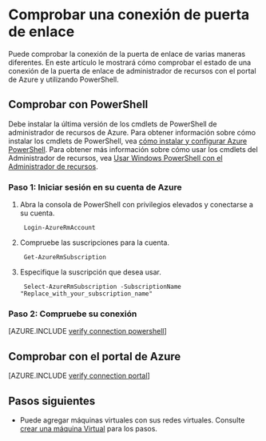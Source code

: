 <properties
   pageTitle="Comprobar una conexión de puerta de enlace | Microsoft Azure"
   description="Este artículo le muestra cómo comprobar una conexión de puerta de enlace en el modelo de implementación de administrador de recursos"
   services="vpn-gateway"
   documentationCenter="na"
   authors="cherylmc"
   manager="carmonm"
   editor=""
   tags="azure-resource-manager"/>

<tags
   ms.service="vpn-gateway"
   ms.devlang="na"
   ms.topic="article"
   ms.tgt_pltfrm="na"
   ms.workload="infrastructure-services"
   ms.date="10/14/2016"
   ms.author="cherylmc"/>

# <a name="verify-a-gateway-connection"></a>Comprobar una conexión de puerta de enlace

Puede comprobar la conexión de la puerta de enlace de varias maneras diferentes. En este artículo le mostrará cómo comprobar el estado de una conexión de la puerta de enlace de administrador de recursos con el portal de Azure y utilizando PowerShell.


## <a name="verify-using-powershell"></a>Comprobar con PowerShell

Debe instalar la última versión de los cmdlets de PowerShell de administrador de recursos de Azure. Para obtener información sobre cómo instalar los cmdlets de PowerShell, vea [cómo instalar y configurar Azure PowerShell](../powershell-install-configure.md). Para obtener más información sobre cómo usar los cmdlets del Administrador de recursos, vea [Usar Windows PowerShell con el Administrador de recursos](../powershell-azure-resource-manager.md).

### <a name="step-1-log-in-to-your-azure-account"></a>Paso 1: Iniciar sesión en su cuenta de Azure

1. Abra la consola de PowerShell con privilegios elevados y conectarse a su cuenta.

        Login-AzureRmAccount

2. Compruebe las suscripciones para la cuenta.

        Get-AzureRmSubscription 

3. Especifique la suscripción que desea usar.

        Select-AzureRmSubscription -SubscriptionName "Replace_with_your_subscription_name"

### <a name="step-2-verify-your-connection"></a>Paso 2: Compruebe su conexión


[AZURE.INCLUDE [verify connection powershell](../../includes/vpn-gateway-verify-connection-ps-rm-include.md)] 


## <a name="verify-using-the-azure-portal"></a>Comprobar con el portal de Azure

[AZURE.INCLUDE [verify connection portal](../../includes/vpn-gateway-verify-connection-portal-rm-include.md)] 


## <a name="next-steps"></a>Pasos siguientes

- Puede agregar máquinas virtuales con sus redes virtuales. Consulte [crear una máquina Virtual](../virtual-machines/virtual-machines-windows-hero-tutorial.md) para los pasos.

